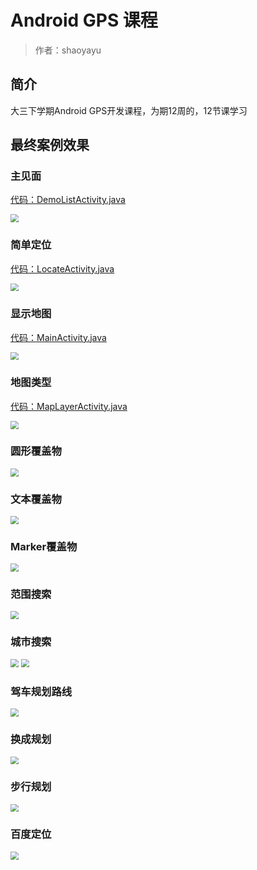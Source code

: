 # Android GPS 课程

> 作者：shaoyayu

## 简介

大三下学期Android GPS开发课程，为期12周的，12节课学习

## 最终案例效果

### 主见面

[代码：DemoListActivity.java](https://github.com/shaoyayu/baidumapDome/blob/master/app/src/main/java/icu/shaoyayu/android/baidumap/activity/DemoListActivity.java)



<img src="images/QQ截图20200523211706.png" style="zoom: 80%;" />

### 简单定位
[代码：LocateActivity.java](https://github.com/shaoyayu/baidumapDome/blob/9b5ceefeadb863e18f9234a9fcc3cd410209a76d/app/src/main/java/icu/shaoyayu/android/baidumap/activity/LocateActivity.java)

<img src="images/QQ截图20200523211856.png" style="zoom:80%;" />

### 显示地图

[代码：MainActivity.java](https://github.com/shaoyayu/baidumapDome/blob/cb0b21f9da5a0f18d32994530c39239e0026f083/app/src/main/java/icu/shaoyayu/android/baidumap/activity/MainActivity.java)

<img src="images/QQ截图20200523211950.png" style="zoom:80%;" />

### 地图类型
[代码：MapLayerActivity.java](app/src/main/java/icu/shaoyayu/android/baidumap/activity/MapLayerActivity.java)

<img src="images/QQ截图20200523212118.png" style="zoom:80%;" />

### 圆形覆盖物

<img src="images/QQ截图20200523212148.png" style="zoom:80%;" />



### 文本覆盖物

<img src="images/QQ截图20200523212308.png" style="zoom:80%;" />



### Marker覆盖物

<img src="images/QQ截图20200523212339.png" style="zoom:80%;" />

### 范围搜索

<img src="images/QQ截图20200523212432.png" style="zoom:80%;" />

### 城市搜索

<img src="images/QQ截图20200523212518.png" style="zoom:80%;" />

<img src="images/QQ截图20200523212617.png" style="zoom:80%;" />

### 驾车规划路线

<img src="images/QQ截图20200523212649.png" style="zoom:80%;" />

### 换成规划

<img src="images/QQ截图20200523212728.png" style="zoom:80%;" />

### 步行规划

<img src="images/QQ截图20200523212824.png" style="zoom:80%;" />

### 百度定位

<img src="images/QQ截图20200523212927.png" style="zoom:80%;" />
